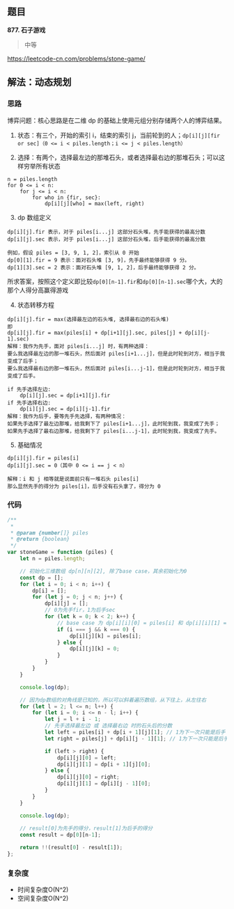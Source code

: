 ## 题目
**877. 石子游戏**
>中等

https://leetcode-cn.com/problems/stone-game/

## 解法：动态规划
### 思路
博弈问题：核心思路是在二维 dp 的基础上使用元组分别存储两个人的博弈结果。



1. 状态：有三个，开始的索引 i，结束的索引 j，当前轮到的人；`dp[i][j][fir or sec]（0 <= i < piles.length；i <= j < piles.length）`

2. 选择：有两个，选择最左边的那堆石头，或者选择最右边的那堆石头；可以这样穷举所有状态
```
n = piles.length
for 0 <= i < n:
    for j <= i < n:
        for who in {fir, sec}:
            dp[i][j][who] = max(left, right)
```
3. dp 数组定义	
```
dp[i][j].fir 表示，对于 piles[i...j] 这部分石头堆，先手能获得的最高分数
dp[i][j].sec 表示，对于 piles[i...j] 这部分石头堆，后手能获得的最高分数

例如，假设 piles = [3, 9, 1, 2]，索引从 0 开始
dp[0][1].fir = 9 表示：面对石头堆 [3, 9]，先手最终能够获得 9 分。
dp[1][3].sec = 2 表示：面对石头堆 [9, 1, 2]，后手最终能够获得 2 分。
```
所求答案，按照这个定义即比较`dp[0][n-1].fir`和`dp[0][n-1].sec`哪个大，大的那个人得分高赢得游戏

4. 状态转移方程 
```
dp[i][j].fir = max(选择最左边的石头堆, 选择最右边的石头堆)
即
dp[i][j].fir = max(piles[i] + dp[i+1][j].sec, piles[j] + dp[i][j-1].sec)
解释：我作为先手，面对 piles[i...j] 时，有两种选择：
要么我选择最左边的那一堆石头，然后面对 piles[i+1...j]，但是此时轮到对方，相当于我变成了后手；
要么我选择最右边的那一堆石头，然后面对 piles[i...j-1]，但是此时轮到对方，相当于我变成了后手。

if 先手选择左边:
    dp[i][j].sec = dp[i+1][j].fir
if 先手选择右边:
    dp[i][j].sec = dp[i][j-1].fir
解释：我作为后手，要等先手先选择，有两种情况：
如果先手选择了最左边那堆，给我剩下了 piles[i+1...j]，此时轮到我，我变成了先手；
如果先手选择了最右边那堆，给我剩下了 piles[i...j-1]，此时轮到我，我变成了先手。
```

5. 基础情况
```
dp[i][j].fir = piles[i]
dp[i][j].sec = 0（其中 0 <= i == j < n）

解释：i 和 j 相等就是说面前只有一堆石头 piles[i]
那么显然先手的得分为 piles[i]，后手没有石头拿了，得分为 0
```

### 代码
```javascript
/**
 * 
 * @param {number[]} piles
 * @return {boolean}
 */
var stoneGame = function (piles) {
    let n = piles.length;

    // 初始化三维数组 dp[n][n][2], 除了base case，其余初始化为0
    const dp = [];
    for (let i = 0; i < n; i++) {
        dp[i] = [];
        for (let j = 0; j < n; j++) {
            dp[i][j] = [];
            // 0为先手fir，1为后手sec
            for (let k = 0; k < 2; k++) {
                // base case 为 dp[i][i][0] = piles[i] 和 dp[i][i][1] = 0; 
                if (i === j && k === 0) {
                    dp[i][j][k] = piles[i];
                } else {
                    dp[i][j][k] = 0;
                }
            }
        }
    }

    console.log(dp);

    // 因为dp数组的对角线是已知的，所以可以斜着遍历数组，从下往上，从左往右
    for (let l = 2; l <= n; l++) {
        for (let i = 0; i <= n - l; i++) {
            let j = l + i - 1;
            // 先手选择最左边 或 选择最右边 时的石头后的分数
            let left = piles[i] + dp[i + 1][j][1]; // 1为下一次只能是后手
            let right = piles[j] + dp[i][j - 1][1]; // 1为下一次只能是后手

            if (left > right) {
                dp[i][j][0] = left;
                dp[i][j][1] = dp[i + 1][j][0];
            } else {
                dp[i][j][0] = right;
                dp[i][j][1] = dp[i][j - 1][0];
            }
        }
    }

    console.log(dp);
    
    // result[0]为先手的得分，result[1]为后手的得分
    const result = dp[0][n-1];

    return !!(result[0] - result[1]);
};

```
### 复杂度
* 时间复杂度O(N^2)
* 空间复杂度O(N^2)
